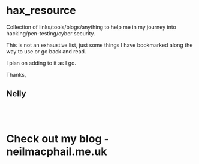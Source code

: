 # hax_resource
Collection of links/tools/blogs/anything to help me in my journey into hacking/pen-testing/cyber security.

This is not an exhaustive list, just some things I have bookmarked along the way to use or go back and read. 

I plan on adding to it as I go. 

Thanks, 

## Nelly

<br >
<br >


# Check out my blog - neilmacphail.me.uk

